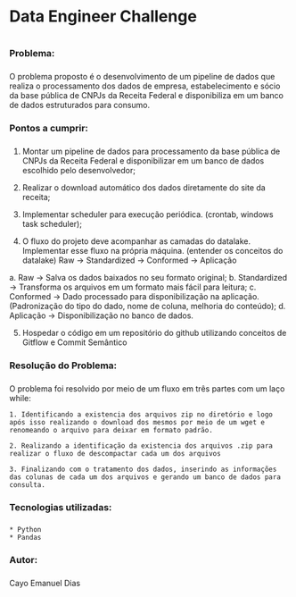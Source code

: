 
# Data Engineer Challenge <h1>


### Problema: <h3>

O problema proposto é o desenvolvimento de um pipeline de dados que realiza o
processamento dos dados de empresa, estabelecimento e sócio da base pública de
CNPJs da Receita Federal e disponibiliza em um banco de dados estruturados para
consumo.

### Pontos a cumprir: <h3>

1. Montar um pipeline de dados para processamento da base pública de CNPJs da
Receita Federal e disponibilizar em um banco de dados escolhido pelo
desenvolvedor;

2. Realizar o download automático dos dados diretamente do site da receita;

3. Implementar scheduler para execução periódica. (crontab, windows task
scheduler);

4. O fluxo do projeto deve acompanhar as camadas do datalake. Implementar esse
fluxo na própria máquina. (entender os conceitos do datalake)
Raw -> Standardized -> Conformed -> Aplicação

a. Raw -> Salva os dados baixados no seu formato original;
b. Standardized -> Transforma os arquivos em um formato mais fácil para
leitura;
c. Conformed -> Dado processado para disponibilização na aplicação.
(Padronização do tipo do dado, nome de coluna, melhoria do conteúdo);
d. Aplicação -> Disponibilização no banco de dados.

5. Hospedar o código em um repositório do github utilizando conceitos de Gitflow e
Commit Semântico

### Resolução do Problema: <h3>

O problema foi resolvido por meio de um fluxo em três partes com um laço while:

    1. Identificando a existencia dos arquivos zip no diretório e logo após isso realizando o download dos mesmos por meio de um wget e renomeando o arquivo para deixar em formato padrão.

    2. Realizando a identificação da existencia dos arquivos .zip para realizar o fluxo de descompactar cada um dos arquivos

    3. Finalizando com o tratamento dos dados, inserindo as informações das colunas de cada um dos arquivos e gerando um banco de dados para consulta.


### Tecnologias utilizadas: <h3>

    * Python
    * Pandas


### Autor: <h3>

Cayo Emanuel Dias